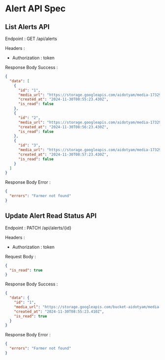 # Alert API Spec

## List Alerts API

Endpoint : GET /api/alerts

Headers :

- Authorization : token

Response Body Success :

```json
{
  "data": [
    {
      "id": "1",
      "media_url": "https://storage.googleapis.com/aidotyam/media-1732956938086.jpeg",
      "created_at": "2024-11-30T08:55:23.430Z",
      "is_read": false
    },
    {
      "id": "2",
      "media_url": "https://storage.googleapis.com/aidotyam/media-1732956938087.jpeg",
      "created_at": "2024-11-30T08:56:23.430Z",
      "is_read": false
    },
    {
      "id": "3",
      "media_url": "https://storage.googleapis.com/aidotyam/media-1732956938088.jpeg",
      "created_at": "2024-11-30T08:57:23.430Z",
      "is_read": false
    }
  ]
}
```

Response Body Error :

```json
{
  "errors": "Farmer not found"
}
```

## Update Alert Read Status API

Endpoint : PATCH /api/alerts/{id}

Headers :

- Authorization : token

Request Body :

```json
{
  "is_read": true
}
```

Response Body Success :

```json
{
  "data": {
    "id": "1",
    "media_url": "https://storage.googleapis.com/bucket-aidotyam/media-1732956922172.jpg",
    "created_at": "2024-11-30T08:55:23.410Z",
    "is_read": true
  }
}
```

Response Body Error :

```json
{
  "errors": "Farmer not found"
}
```
